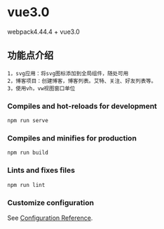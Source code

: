 # vue3.0
webpack4.44.4 + vue3.0

## 功能点介绍
```
1，svg应用：将svg图标添加到全局组件，随处可用
2，博客项目：创建博客，博客列表。艾特、关注、好友列表等。
3，使用vh，vw视图窗口单位
```

### Compiles and hot-reloads for development
```
npm run serve
```

### Compiles and minifies for production
```
npm run build
```

### Lints and fixes files
```
npm run lint
```

### Customize configuration
See [Configuration Reference](https://cli.vuejs.org/config/).



